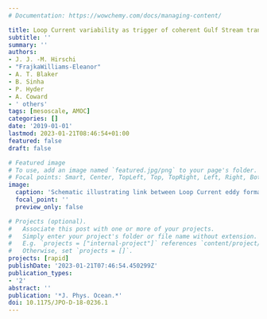 ```yaml
---
# Documentation: https://wowchemy.com/docs/managing-content/

title: Loop Current variability as trigger of coherent Gulf Stream transport anomalies
subtitle: ''
summary: ''
authors:
- J. J. -M. Hirschi
- "FrajkaWilliams-Eleanor"
- A. T. Blaker
- B. Sinha
- P. Hyder
- A. Coward
- ' others'
tags: [mesoscale, AMOC]
categories: []
date: '2019-01-01'
lastmod: 2023-01-21T08:46:54+01:00
featured: false
draft: false

# Featured image
# To use, add an image named `featured.jpg/png` to your page's folder.
# Focal points: Smart, Center, TopLeft, Top, TopRight, Left, Right, BottomLeft, Bottom, BottomRight.
image:
  caption: 'Schematic illustrating link between Loop Current eddy formation and Gulf Stream transport.'
  focal_point: ''
  preview_only: false

# Projects (optional).
#   Associate this post with one or more of your projects.
#   Simply enter your project's folder or file name without extension.
#   E.g. `projects = ["internal-project"]` references `content/project/deep-learning/index.md`.
#   Otherwise, set `projects = []`.
projects: [rapid]
publishDate: '2023-01-21T07:46:54.450299Z'
publication_types:
- '2'
abstract: ''
publication: '*J. Phys. Ocean.*'
doi: 10.1175/JPO-D-18-0236.1
---
```

